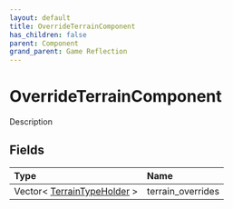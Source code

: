 ```yaml
---
layout: default
title: OverrideTerrainComponent
has_children: false
parent: Component
grand_parent: Game Reflection
---
```

# OverrideTerrainComponent
Description 

## Fields
| Type | Name |
|:-------------|:--------------|
| Vector< [TerrainTypeHolder](/game-reflection/components/terrain_type_holder.md) > | terrain_overrides |
